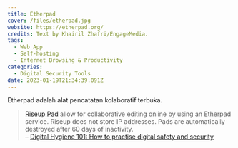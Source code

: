 ```yaml
---
title: Etherpad
cover: /files/etherpad.jpg
website: https://etherpad.org/
credits: Text by Khairil Zhafri/EngageMedia.
tags:
  - Web App
  - Self-hosting
  - Internet Browsing & Productivity
categories:
  - Digital Security Tools
date: 2023-01-19T21:34:39.091Z
---
```

Etherpad adalah alat pencatatan kolaboratif terbuka.

> [Riseup Pad](https://pad.riseup.net/) allow for collaborative editing online by using an Etherpad service. Riseup does not store IP addresses. Pads are automatically destroyed after 60 days of inactivity.\
> – [Digital Hygiene 101: How to practise digital safety and security
](https://engagemedia.org/2022/digital-hygiene-safety-security/)